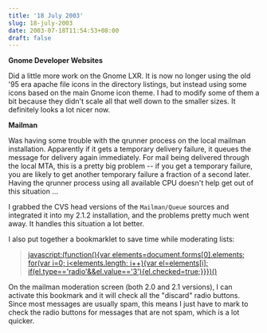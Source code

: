 ```yaml
---
title: '18 July 2003'
slug: 18-july-2003
date: 2003-07-18T11:54:53+08:00
draft: false
---
```


**Gnome Developer Websites**

Did a little more work on the Gnome LXR. It is now no longer using the
old \'95 era apache file icons in the directory listings, but instead
using some icons based on the main Gnome icon theme. I had to modify
some of them a bit because they didn\'t scale all that well down to the
smaller sizes. It definitely looks a lot nicer now.

**Mailman**

Was having some trouble with the qrunner process on the local mailman
installation. Apparently if it gets a temporary delivery failure, it
queues the message for delivery again immediately. For mail being
delivered through the local MTA, this is a pretty big problem \-- if you
get a temporary failure, you are likely to get another temporary failure
a fraction of a second later. Having the qrunner process using all
available CPU doesn\'t help get out of this situation \...

I grabbed the CVS head versions of the `Mailman/Queue` sources and
integrated it into my 2.1.2 installation, and the problems pretty much
went away. It handles this situation a lot better.

I also put together a bookmarklet to save time while moderating lists:

> [javascript:(function(){‌var elements=document.forms\[0\].elements;
> for(var i=0; i\<elements.length; i++){var el=elements\[i\];
> if(el.type==\'radio\'&&el.value==\'3\'){el.checked=true;}}})()](javascript:(function()%7Bvar%20elements=document.forms%5B0%5D.elements;for(var%20i=0;ielements.length;i++)%7Bvar%20el=elements%5Bi%5D;if(el.type=='radio'&&el.value=='3')%7Bel.checked=true;%7D%7D%7D)())

On the mailman moderation screen (both 2.0 and 2.1 versions), I can
activate this bookmark and it will check all the \"discard\" radio
buttons. Since most messages are usually spam, this means I just have to
mark to check the radio buttons for messages that are not spam, which is
a lot quicker.
